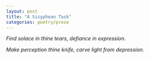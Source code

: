 ```yaml
---
layout: post
title: "A Sisyphean Task"
categories: poetry/prose
---
```



*Find solace in thine tears, defiance in expression.*


*Make perception thine knife, carve light from depression.*